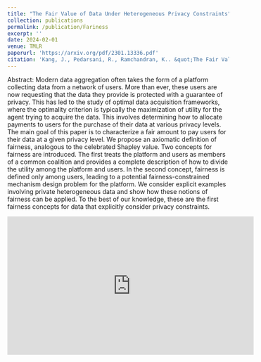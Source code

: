 ```yaml
---
title: "The Fair Value of Data Under Heterogeneous Privacy Constraints"
collection: publications
permalink: /publication/Fariness
excerpt: ''
date: 2024-02-01
venue: TMLR
paperurl: 'https://arxiv.org/pdf/2301.13336.pdf'
citation: 'Kang, J., Pedarsani, R., Ramchandran, K.. &quot;The Fair Value of Data Under Heterogeneous Privacy Constraints&quot;.' Transactions on Machine Learning Research, 2024
---
```


Abstract: Modern data aggregation often takes the form of a platform collecting data from a network of users.
More than ever, these users are now requesting that the data they provide is protected with a guarantee of
privacy. This has led to the study of optimal data acquisition frameworks, where the optimality criterion
is typically the maximization of utility for the agent trying to acquire the data. This involves determining
how to allocate payments to users for the purchase of their data at various privacy levels. The main goal
of this paper is to characterize a fair amount to pay users for their data at a given privacy level. We
propose an axiomatic definition of fairness, analogous to the celebrated Shapley value. Two concepts for
fairness are introduced. The first treats the platform and users as members of a common coalition and
provides a complete description of how to divide the utility among the platform and users. In the second
concept, fairness is defined only among users, leading to a potential fairness-constrained mechanism
design problem for the platform. We consider explicit examples involving private heterogeneous data
and show how these notions of fairness can be applied. To the best of our knowledge, these are the first
fairness concepts for data that explicitly consider privacy constraints.

<iframe width="560" height="315" src="https://www.youtube-nocookie.com/embed/S_DBTIlaodE" frameborder="0" allow="accelerometer; autoplay; encrypted-media; gyroscope; picture-in-picture" allowfullscreen></iframe>
